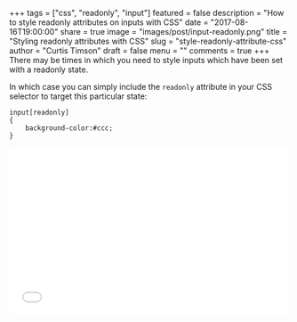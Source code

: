 +++
tags = ["css", "readonly", "input"]
featured = false
description = "How to style readonly attributes on inputs with CSS"
date = "2017-08-16T19:00:00"
share = true
image = "images/post/input-readonly.png"
title = "Styling readonly attributes with CSS"
slug = "style-readonly-attribute-css"
author = "Curtis Timson"
draft = false
menu = ""
comments = true
+++
There may be times in which you need to style inputs which have been set with a readonly state.

In which case you can simply include the `readonly` attribute in your CSS selector to target this particular state:

```
input[readonly]
{
    background-color:#ccc;
}
```

<iframe width="100%" height="300" src="//jsfiddle.net/uzyH5/1394/embedded/html,css,result/dark/" allowfullscreen="allowfullscreen" frameborder="0"></iframe>
